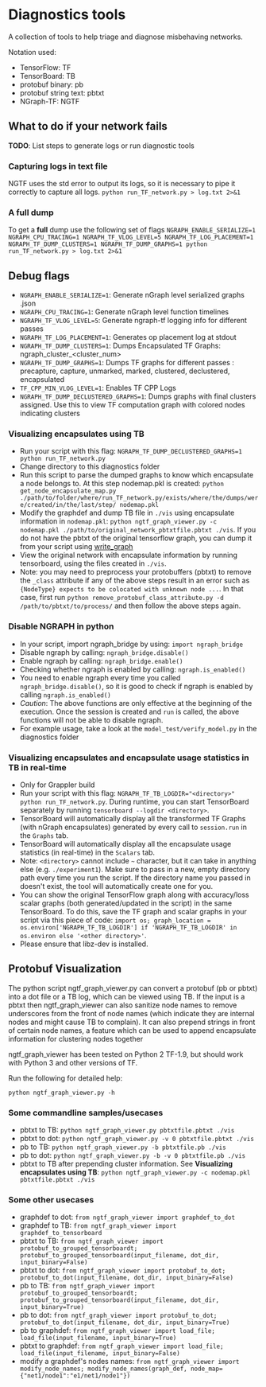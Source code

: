 # Diagnostics tools

A collection of tools to help triage and diagnose misbehaving networks.

Notation used:
* TensorFlow: TF
* TensorBoard: TB
* protobuf binary: pb
* protobuf string text: pbtxt
* NGraph-TF: NGTF


## What to do if your network fails
**TODO**: List steps to generate logs or run diagnostic tools

### Capturing logs in text file
NGTF uses the std error to output its logs, so it is necessary to pipe it correctly to capture all logs.
```python run_TF_network.py > log.txt 2>&1```

### A full dump
To get a **full** dump use the following set of flags
```NGRAPH_ENABLE_SERIALIZE=1 NGRAPH_CPU_TRACING=1 NGRAPH_TF_VLOG_LEVEL=5 NGRAPH_TF_LOG_PLACEMENT=1 NGRAPH_TF_DUMP_CLUSTERS=1 NGRAPH_TF_DUMP_GRAPHS=1 python run_TF_network.py > log.txt 2>&1```

## Debug flags
* ```NGRAPH_ENABLE_SERIALIZE=1```: Generate nGraph level serialized graphs .json
* ```NGRAPH_CPU_TRACING=1```: Generate nGraph level function timelines
* ```NGRAPH_TF_VLOG_LEVEL=5```: Generate ngraph-tf logging info for different passes
* ```NGRAPH_TF_LOG_PLACEMENT=1```: Generates op placement log at stdout
* ```NGRAPH_TF_DUMP_CLUSTERS=1```: Dumps Encapsulated TF Graphs: ngraph_cluster_<cluster_num>
* ```NGRAPH_TF_DUMP_GRAPHS=1```: Dumps TF graphs for different passes : precapture, capture, unmarked, marked, clustered, declustered, encapsulated
* ```TF_CPP_MIN_VLOG_LEVEL=1```: Enables TF CPP Logs 
* ```NGRAPH_TF_DUMP_DECLUSTERED_GRAPHS=1```: Dumps graphs with final clusters assigned. Use this to view TF computation graph with colored nodes indicating clusters

### Visualizing encapsulates using TB
* Run your script with this flag: ```NGRAPH_TF_DUMP_DECLUSTERED_GRAPHS=1 python run_TF_network.py```
* Change directory to this diagnostics folder
* Run this script to parse the dumped graphs to know which encapsulate a node belongs to. At this step nodemap.pkl is created: ```python get_node_encapsulate_map.py ./path/to/folder/where/run_TF_network.py/exists/where/the/dumps/were/created/in/the/last/step/ nodemap.pkl```
* Modify the graphdef and dump TB file in ```./vis``` using encapsulate information in ```nodemap.pkl```: ```python ngtf_graph_viewer.py -c nodemap.pkl ./path/to/original_network_pbtxtfile.pbtxt ./vis```. If you do not have the pbtxt of the original tensorflow graph, you can dump it from your script using [write_graph](https://www.tensorflow.org/api_docs/python/tf/train/write_graph)
*  View the original network with encapsulate information by running tensorboard, using the files created in ```./vis```.
* Note: you may need to preprocess your protobuffers (pbtxt) to remove the `_class` attribute if any of the above steps result in an error such as `{NodeType} expects to be colocated with unknown node ...`. In that case, first run ```python remove_protobuf_class_attribute.py -d /path/to/pbtxt/to/process/``` and then follow the above steps again.
### Disable NGRAPH in python
* In your script, import ngraph_bridge by using: ```import ngraph_bridge```
* Disable ngraph by calling: ```ngraph_bridge.disable()```
* Enable ngraph by calling: ```ngraph_bridge.enable()```
* Checking whether ngraph is enabled by calling: ```ngraph.is_enabled()```
* You need to enable ngraph every time you called ```ngraph_bridge.disable()```, so it is good to check 
if ngraph is enabled by calling ```ngraph.is_enabled()```
* _Caution_: The above functions are only effective at the beginning of the execution. Once the session is created and ```run``` is called, the above functions will not be able to disable ngraph. 
* For example usage, take a look at the ```model_test/verify_model.py``` in the diagnostics folder

### Visualizing encapsulates and encapsulate usage statistics in TB in real-time
* Only for Grappler build
* Run your script with this flag: ```NGRAPH_TF_TB_LOGDIR="<directory>" python run_TF_network.py```. During runtime, you can start TensorBoard separately by running ```tensorboard --logdir <directory>```.
* TensorBoard will automatically display all the transformed TF Graphs (with nGraph encapsulates) generated by every call to ```session.run``` in the ```Graphs``` tab.
* TensorBoard will automatically display all the encapsulate usage statistics (in real-time) in the ```Scalars``` tab.
* Note: ```<directory>``` cannot include `~` character, but it can take in anything else (e.g. ```./experiment1```). Make sure to pass in a new, empty directory path every time you run the script.
If the directory name you passed in doesn't exist, the tool will automatically create one for you.
* You can show the original TensorFlow graph along with accuracy/loss scalar graphs (both generated/updated in the script) in the same TensorBoard. To do this, save the TF graph and scalar graphs 
in your script via this piece of code: ```import os; graph_location = os.environ['NGRAPH_TF_TB_LOGDIR'] if 'NGRAPH_TF_TB_LOGDIR' in os.environ else '<other directory>'```.
* Please ensure that libz-dev is installed.

## Protobuf Visualization
The python script ngtf_graph_viewer.py can convert a protobuf (pb or pbtxt) into a dot file or a TB log, which can be viewed using TB. If the input is a pbtxt then ngtf_graph_viewer can also sanitize node names to remove underscores from the front of node names (which indicate they are internal nodes and might cause TB to complain). It can also prepend strings in front of certain node names, a feature which can be used  to append encapsulate information for clustering nodes together

ngtf_graph_viewer has been tested on Python 2 TF-1.9, but should work with Python 3 and other versions of TF.

Run the following for detailed help:
```
python ngtf_graph_viewer.py -h
```

### Some commandline samples/usecases

* pbtxt to TB: ```python ngtf_graph_viewer.py pbtxtfile.pbtxt ./vis```
* pbtxt to dot: ```python ngtf_graph_viewer.py -v 0 pbtxtfile.pbtxt ./vis```
* pb to TB: ```python ngtf_graph_viewer.py -b pbtxtfile.pb ./vis```
* pb to dot: ```python ngtf_graph_viewer.py -b -v 0 pbtxtfile.pb ./vis```
* pbtxt to TB after prepending cluster information. See **Visualizing encapsulates using TB**: ```python ngtf_graph_viewer.py -c nodemap.pkl pbtxtfile.pbtxt ./vis```


### Some other usecases
* graphdef to dot: ```from ngtf_graph_viewer import graphdef_to_dot```
* graphdef to TB: ```from ngtf_graph_viewer import graphdef_to_tensorboard```
* pbtxt to TB: ```from ngtf_graph_viewer import protobuf_to_grouped_tensorboardt; protobuf_to_grouped_tensorboard(input_filename, dot_dir, input_binary=False)```
* pbtxt to dot: ```from ngtf_graph_viewer import protobuf_to_dot; protobuf_to_dot(input_filename, dot_dir, input_binary=False)```
* pb to TB: ```from ngtf_graph_viewer import protobuf_to_grouped_tensorboardt; protobuf_to_grouped_tensorboard(input_filename, dot_dir, input_binary=True)```
* pb to dot: ```from ngtf_graph_viewer import protobuf_to_dot; protobuf_to_dot(input_filename, dot_dir, input_binary=True)```
* pb to graphdef: ```from ngtf_graph_viewer import load_file; load_file(input_filename, input_binary=True)```
* pbtxt to graphdef: ```from ngtf_graph_viewer import load_file; load_file(input_filename, input_binary=False)```
* modify a graphdef's nodes names: ```from ngtf_graph_viewer import modify_node_names; modify_node_names(graph_def, node_map={"net1/node1":"e1/net1/node1"})```

